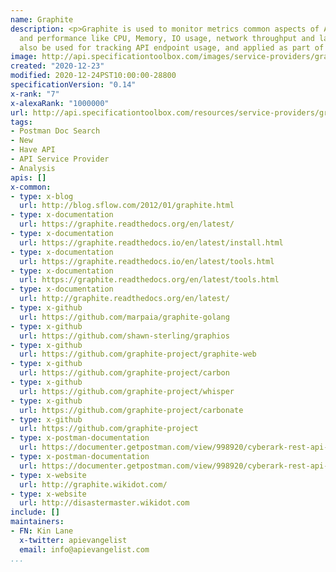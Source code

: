 ```yaml
---
name: Graphite
description: <p>Graphite is used to monitor metrics common aspects of API operations
  and performance like CPU, Memory, IO usage, network throughput and latency. It can
  also be used for tracking API endpoint usage, and applied as part of API rate limiting.</p>
image: http://api.specificationtoolbox.com/images/service-providers/graphite.jpg
created: "2020-12-23"
modified: 2020-12-24PST10:00:00-28800
specificationVersion: "0.14"
x-rank: "7"
x-alexaRank: "1000000"
url: http://api.specificationtoolbox.com/resources/service-providers/graphite/
tags:
- Postman Doc Search
- New
- Have API
- API Service Provider
- Analysis
apis: []
x-common:
- type: x-blog
  url: http://blog.sflow.com/2012/01/graphite.html
- type: x-documentation
  url: https://graphite.readthedocs.org/en/latest/
- type: x-documentation
  url: https://graphite.readthedocs.io/en/latest/install.html
- type: x-documentation
  url: https://graphite.readthedocs.io/en/latest/tools.html
- type: x-documentation
  url: https://graphite.readthedocs.org/en/latest/tools.html
- type: x-documentation
  url: http://graphite.readthedocs.org/en/latest/
- type: x-github
  url: https://github.com/marpaia/graphite-golang
- type: x-github
  url: https://github.com/shawn-sterling/graphios
- type: x-github
  url: https://github.com/graphite-project/graphite-web
- type: x-github
  url: https://github.com/graphite-project/carbon
- type: x-github
  url: https://github.com/graphite-project/whisper
- type: x-github
  url: https://github.com/graphite-project/carbonate
- type: x-github
  url: https://github.com/graphite-project
- type: x-postman-documentation
  url: https://documenter.getpostman.com/view/998920/cyberark-rest-api-v10-public/2QrXnF
- type: x-postman-documentation
  url: https://documenter.getpostman.com/view/998920/cyberark-rest-api-v995-public/2QrXnF
- type: x-website
  url: http://graphite.wikidot.com/
- type: x-website
  url: http://disastermaster.wikidot.com
include: []
maintainers:
- FN: Kin Lane
  x-twitter: apievangelist
  email: info@apievangelist.com
...
```


